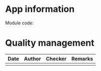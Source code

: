 # App information

Module code: 

# Quality management

| Date | Author | Checker | Remarks |
| ---- | ------ | ------- | ------- |
|      |        |         |         |
